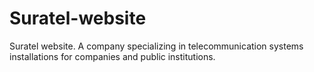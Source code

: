 # Suratel-website
Suratel website. A company specializing in telecommunication systems installations for companies and public institutions.
